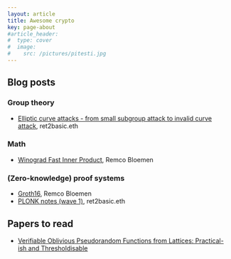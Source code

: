 ```yaml
---
layout: article
title: Awesome crypto
key: page-about
#article_header:
#  type: cover
#  image:
#    src: /pictures/pitesti.jpg
---
```


## Blog posts

### Group theory

 - [Elliptic curve attacks - from small subgroup attack to invalid curve attack](https://www.ret2basic.me/2024/04/12/elliptic-curve-attacks-small-subgroup.html), ret2basic.eth

### Math
 
 - [Winograd Fast Inner Product](https://xn--2-umb.com/24/inner-product/), Remco Bloemen

### (Zero-knowledge) proof systems

 - [Groth16](https://xn--2-umb.com/22/groth16/), Remco Bloemen
 - [PLONK notes (wave 1)](https://www.ret2basic.me/2024/08/21/plonk-notes-wave-1.html), ret2basic.eth

## Papers to read

 - [Verifiable Oblivious Pseudorandom Functions from Lattices: Practical-ish and Thresholdisable](https://eprint.iacr.org/2024/1459.pdf)
